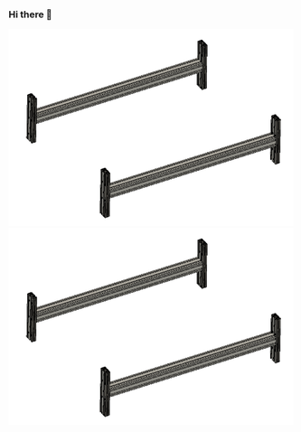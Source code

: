 ### Hi there 👋

![enter image description here](Hardware/1.%20Machine%20Frame/Pictures%20and%20Videos/1.png)
![enter image description here](https://github.com/PixiePlacer/PixiePlacer/blob/main/Hardware/1.%20Machine%20Frame/Pictures%20and%20Videos/1.png)


<!--
**PixiePlacer/PixiePlacer** is a ✨ _special_ ✨ repository because its `README.md` (this file) appears on your GitHub profile.

Here are some ideas to get you started:

- 🔭 I’m currently working on ...
- 🌱 I’m currently learning ...
- 👯 I’m looking to collaborate on ...
- 🤔 I’m looking for help with ...
- 💬 Ask me about ...
- 📫 How to reach me: ...
- 😄 Pronouns: ...
- ⚡ Fun fact: ...
-->
